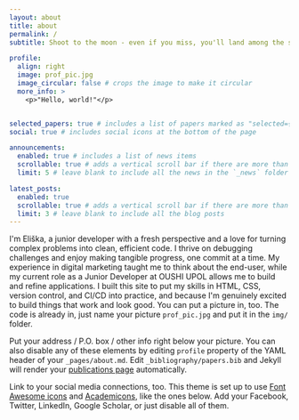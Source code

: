 ```yaml
---
layout: about
title: about
permalink: /
subtitle: Shoot to the moon - even if you miss, you'll land among the stars.:)

profile:
  align: right
  image: prof_pic.jpg
  image_circular: false # crops the image to make it circular
  more_info: >
    <p>"Hello, world!"</p>


selected_papers: true # includes a list of papers marked as "selected={true}"
social: true # includes social icons at the bottom of the page

announcements:
  enabled: true # includes a list of news items
  scrollable: true # adds a vertical scroll bar if there are more than 3 news items
  limit: 5 # leave blank to include all the news in the `_news` folder

latest_posts:
  enabled: true
  scrollable: true # adds a vertical scroll bar if there are more than 3 new posts items
  limit: 3 # leave blank to include all the blog posts
---
```


I'm Eliška, a junior developer with a fresh perspective and a love for turning complex problems into clean, efficient code. I thrive on debugging challenges and enjoy making tangible progress, one commit at a time. My experience in digital marketing taught me to think about the end-user, while my current role as a Junior Developer at OUSHI UPOL allows me to build and refine applications. I built this site to put my skills in HTML, CSS, version control, and CI/CD into practice, and because I'm genuinely excited to build things that work and look good. You can put a picture in, too. The code is already in, just name your picture `prof_pic.jpg` and put it in the `img/` folder.

Put your address / P.O. box / other info right below your picture. You can also disable any of these elements by editing `profile` property of the YAML header of your `_pages/about.md`. Edit `_bibliography/papers.bib` and Jekyll will render your [publications page](/al-folio/publications/) automatically.

Link to your social media connections, too. This theme is set up to use [Font Awesome icons](https://fontawesome.com/) and [Academicons](https://jpswalsh.github.io/academicons/), like the ones below. Add your Facebook, Twitter, LinkedIn, Google Scholar, or just disable all of them.
